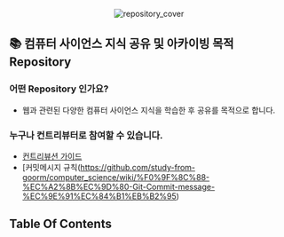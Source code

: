 <p align='center'><img  src="https://github.com/study-from-goorm/computer_science/assets/78126381/a4877ca2-8e0c-4bf9-9bbc-1a74c9dfe6db" alt="repository_cover"></p>

## 📚 컴퓨터 사이언스 지식 공유 및 아카이빙 목적 Repository

### 어떤 Repository 인가요?
- 웹과 관련된 다양한 컴퓨터 사이언스 지식을 학습한 후 공유를 목적으로 합니다.

### 누구나 컨트리뷰터로 참여할 수 있습니다.
- [컨트리뷰션 가이드](https://github.com/study-from-goorm/computer_science/wiki/%E2%9C%A8%EC%BB%A8%ED%8A%B8%EB%A6%AC%EB%B7%B0%EC%85%98-%EA%B0%80%EC%9D%B4%EB%93%9C(How-to-Contribute-this-repository%3F))
- [커밋메시지 규칙(https://github.com/study-from-goorm/computer_science/wiki/%F0%9F%8C%88-%EC%A2%8B%EC%9D%80-Git-Commit-message-%EC%9E%91%EC%84%B1%EB%B2%95)

## Table Of Contents


